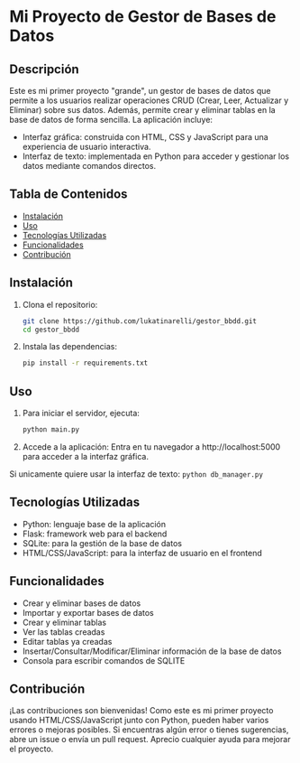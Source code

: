 # Mi Proyecto de Gestor de Bases de Datos

## Descripción
Este es mi primer proyecto "grande", un gestor de bases de datos que permite a los usuarios realizar operaciones CRUD (Crear, Leer, Actualizar y Eliminar) sobre sus datos. Además, permite crear y eliminar tablas en la base de datos de forma sencilla. La aplicación incluye:

 - Interfaz gráfica: construida con HTML, CSS y JavaScript para una experiencia de usuario interactiva.
 - Interfaz de texto: implementada en Python para acceder y gestionar los datos mediante comandos directos.

## Tabla de Contenidos
- [Instalación](#instalación)
- [Uso](#uso)
- [Tecnologías Utilizadas](#tecnologías-utilizadas)
- [Funcionalidades](#funcionalidades)
- [Contribución](#contribución)


## Instalación
1. Clona el repositorio:
   ```bash
   git clone https://github.com/lukatinarelli/gestor_bbdd.git
   cd gestor_bbdd

2. Instala las dependencias:
    ```bash
    pip install -r requirements.txt

## Uso
1. Para iniciar el servidor, ejecuta:
    ```bash
    python main.py

2. Accede a la aplicación: Entra en tu navegador a http://localhost:5000 para acceder a la interfaz gráfica.


Si unicamente quiere usar la interfaz de texto:
    ```python db_manager.py```


## Tecnologías Utilizadas
 - Python: lenguaje base de la aplicación
 - Flask: framework web para el backend
 - SQLite: para la gestión de la base de datos
 - HTML/CSS/JavaScript: para la interfaz de usuario en el frontend


## Funcionalidades
 - Crear y eliminar bases de datos
 - Importar y exportar bases de datos
 - Crear y eliminar tablas
 - Ver las tablas creadas
 - Editar tablas ya creadas
 - Insertar/Consultar/Modificar/Eliminar información de la base de datos
 - Consola para escribir comandos de SQLITE


## Contribución
¡Las contribuciones son bienvenidas! Como este es mi primer proyecto usando HTML/CSS/JavaScript junto con Python, pueden haber varios errores o mejoras posibles. Si encuentras algún error o tienes sugerencias, abre un issue o envía un pull request. Aprecio cualquier ayuda para mejorar el proyecto.